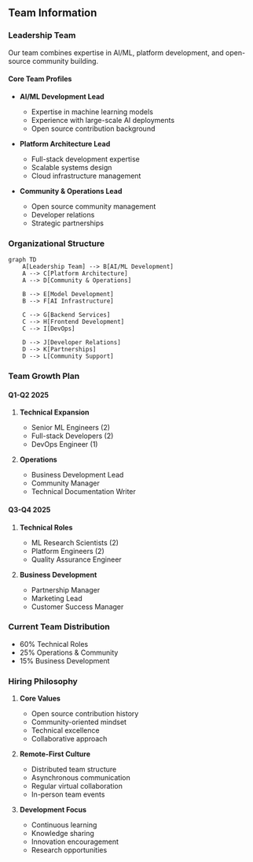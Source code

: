## Team Information

### Leadership Team
Our team combines expertise in AI/ML, platform development, and open-source community building.

#### Core Team Profiles
- **AI/ML Development Lead**
  - Expertise in machine learning models
  - Experience with large-scale AI deployments
  - Open source contribution background

- **Platform Architecture Lead**
  - Full-stack development expertise
  - Scalable systems design
  - Cloud infrastructure management

- **Community & Operations Lead**
  - Open source community management
  - Developer relations
  - Strategic partnerships

### Organizational Structure

```mermaid
graph TD
    A[Leadership Team] --> B[AI/ML Development]
    A --> C[Platform Architecture]
    A --> D[Community & Operations]
    
    B --> E[Model Development]
    B --> F[AI Infrastructure]
    
    C --> G[Backend Services]
    C --> H[Frontend Development]
    C --> I[DevOps]
    
    D --> J[Developer Relations]
    D --> K[Partnerships]
    D --> L[Community Support]
```

### Team Growth Plan

#### Q1-Q2 2025
1. **Technical Expansion**
   - Senior ML Engineers (2)
   - Full-stack Developers (2)
   - DevOps Engineer (1)

2. **Operations**
   - Business Development Lead
   - Community Manager
   - Technical Documentation Writer

#### Q3-Q4 2025
1. **Technical Roles**
   - ML Research Scientists (2)
   - Platform Engineers (2)
   - Quality Assurance Engineer

2. **Business Development**
   - Partnership Manager
   - Marketing Lead
   - Customer Success Manager

### Current Team Distribution
- 60% Technical Roles
- 25% Operations & Community
- 15% Business Development

### Hiring Philosophy
1. **Core Values**
   - Open source contribution history
   - Community-oriented mindset
   - Technical excellence
   - Collaborative approach

2. **Remote-First Culture**
   - Distributed team structure
   - Asynchronous communication
   - Regular virtual collaboration
   - In-person team events

3. **Development Focus**
   - Continuous learning
   - Knowledge sharing
   - Innovation encouragement
   - Research opportunities 